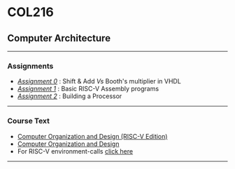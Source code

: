 # COL216 
## Computer Architecture

<hr>

### Assignments
- <a href="https://github.com/adityjha0/col216/tree/main/asgn0">*Assignment 0*</a> : Shift & Add *Vs* Booth's multiplier in VHDL
- <a href="https://github.com/adityjha0/col216/tree/main/asgn1">*Assignment 1*</a> : Basic RISC-V Assembly programs
- <a href="https://github.com/adityjha0/col216/tree/main/asgn2">*Assignment 2*</a> : Building a Processor


<hr>

### Course Text <br>
- <a href="https://csciitd-my.sharepoint.com/:b:/g/personal/cs1221102_iitd_ac_in/EZsmlkR1l0VNnihPqfx6-G4BMF1Im1FEo432j9ZY5yya_A?e=luQG1Z">Computer Organization and Design (RISC-V Edition)</a> <br>
- <a href="https://csciitd-my.sharepoint.com/:b:/g/personal/cs1221102_iitd_ac_in/Ed6gPA_PxStEqBRnYqVbyJYBkerb6h8Skj_ju1DUA3Qy-A?e=bMsysl">Computer Organization and Design</a> <br>
- For RISC-V environment-calls <a href="https://github.com/TheThirdOne/rars/wiki/Environment-Calls">click here</a>

<hr>
